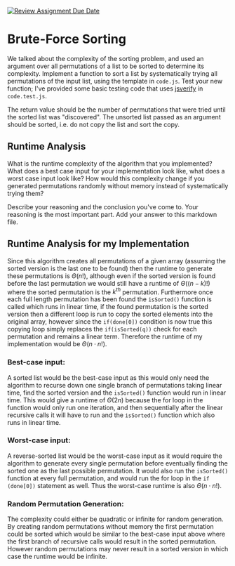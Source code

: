 [![Review Assignment Due Date](https://classroom.github.com/assets/deadline-readme-button-24ddc0f5d75046c5622901739e7c5dd533143b0c8e959d652212380cedb1ea36.svg)](https://classroom.github.com/a/7eEMzrNd)
# Brute-Force Sorting

We talked about the complexity of the sorting problem, and used an argument over
all permutations of a list to be sorted to determine its complexity. Implement
a function to sort a list by systematically trying all permutations of the input
list, using the template in `code.js`. Test your new function; I've provided
some basic testing code that uses [jsverify](https://jsverify.github.io/) in
`code.test.js`.

The return value should be the number of permutations that were tried until the
sorted list was "discovered". The unsorted list passed as an argument should be
sorted, i.e. do not copy the list and sort the copy.

## Runtime Analysis

What is the runtime complexity of the algorithm that you implemented? What does
a best case input for your implementation look like, what does a worst case
input look like? How would this complexity change if you generated permutations
randomly without memory instead of systematically trying them?

Describe your reasoning and the conclusion you've come to. Your reasoning is the
most important part. Add your answer to this markdown file.

## Runtime Analysis for my Implementation
Since this algorithm creates all permutations of a given array (assuming the sorted version is the last one to be found) then the runtime to generate these permutations is $\Theta(n!)$, although even if the sorted version is found before the last permutation we would still have a runtime of $\Theta((n-k)!)$ where the sorted permutation is the $k^{th}$ permutation. Furthermore once each full length permutation has been found the `isSorted()` function is called which runs in linear time, if the found permutation is the sorted version then a different loop is run to copy the sorted elements into the original array, however since the `if(done[0])` condition is now true this copying loop simply replaces the `if(isSorted(q))` check for each permutation and remains a linear term. Therefore the runtime of my implementation would be $\Theta(n \cdot n!)$.

### Best-case input:
A sorted list would be the best-case input as this would only need the algorithm to recurse down one single branch of permutations taking linear time, find the sorted version and the `isSorted()` function would run in linear time. This would give a runtime of $\Theta(2n)$ because the for loop in the function would only run one iteration, and then sequentially after the linear recursive calls it will have to run and the `isSorted()` function which also runs in linear time. 

### Worst-case input:
A reverse-sorted list would be the worst-case input as it would require the algorithm to generate every single permutation before eventually finding the sorted one as the last possible permutation. It would also run the `isSorted()` function at every full permutation, and would run the for loop in the `if (done[0])` statement as well. Thus the worst-case runtime is also $\Theta(n \cdot n!)$.

### Random Permutation Generation:
The complexity could either be quadratic or infinite for random generation. By creating random permutations without memory the first permutation could be sorted which would be similar to the best-case input above where the first branch of recursive calls would result in the sorted permutation. However random permutations may never result in a sorted version in which case the runtime would be infinite.
